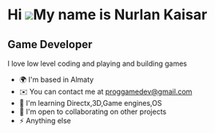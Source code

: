 Hi ![](https://user-images.githubusercontent.com/18350557/176309783-0785949b-9127-417c-8b55-ab5a4333674e.gif)My name is Nurlan Kaisar
=====================================================================================================================================

Game Developer
--------------------------------

I love low level coding and playing and building games

* 🌍  I'm based in Almaty
* ✉️  You can contact me at [proggamedev@gmail.com](mailto:proggamedev@gmail.com)
* 🧠  I'm learning Directx,3D,Game engines,OS
* 🤝  I'm open to collaborating on other projects
* ⚡  Anything else
